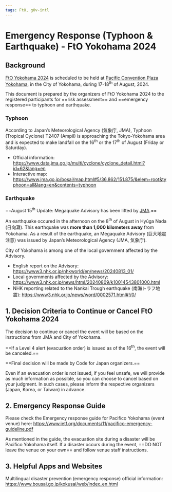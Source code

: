 ```yaml
---
tags: FtO, g0v-intl
---
```

# Emergency Response (Typhoon & Earthquake) - FtO Yokohama 2024

## Background

[FtO Yokohama 2024](/VCTm63nQQl6Rh3r_yKjmbw) is scheduled to be held at [Pacific Convention Plaza Yokohama](https://www.pacifico.co.jp/english/access), in the City of Yokohama, during 17-18<sup>th</sup> of August, 2024.

This document is prepared by the organizers of FtO Yokohama 2024 to the registered participants for ==risk assessment== and ==emergency response== to typhoon and earthquake.

### Typhoon

According to Japan’s Meteorological Agency (気象庁, JMA), Typhoon (Tropical Cyclone) T2407 (Ampil) is approaching the Tokyo-Yokohama area and is expected to make landfall on the 16<sup>th</sup> or the 17<sup>th</sup> of August (Friday or Saturday).

- Official information: https://www.data.jma.go.jp/multi/cyclone/cyclone_detail.html?id=62&lang=en
- Interactive map: https://www.jma.go.jp/bosai/map.html#5/36.862/151.875/&elem=root&typhoon=all&lang=en&contents=typhoon

### Earthquake

==August 15<sup>th</sup> Update: Megaquake Advisory has been lifted by [JMA](https://www3.nhk.or.jp/news/html/20240815/k10014549561000.html).==

An earthquake occured in the afternoon on the 8<sup>th</sup> of August in Hyūga Nada (日向灘). This earthquake was **more than 1,000 kilometers away** from Yokohama. As a result of the earthquake, an Megaquake Advisory (巨大地震注意) was issued by Japan’s Meteorological Agency (JMA, 気象庁).

City of Yokohama is among one of the local government affected by the Advisory.

- English report on the Advisory: https://www3.nhk.or.jp/nhkworld/en/news/20240813_01/
- Local governments affected by the Advisory: https://www3.nhk.or.jp/news/html/20240809/k10014543801000.html
- NHK reporting related to the Nankai Trough earthquake (南海トラフ地震): https://www3.nhk.or.jp/news/word/0002571.html#!/0/

## 1. Decision Criteria to Continue or Cancel FtO Yokohama 2024

The decision to continue or cancel the event will be based on the instructions from JMA and City of Yokohama.

==If a Level 4 alert (evacuation order) is issued as of the 16<sup>th</sup>, the event will be canceled.==

==Final decision will be made by Code for Japan organizers.==

Even if an evacuation order is not issued, if you feel unsafe, we will provide as much information as possible, so you can choose to cancel based on your judgment. In such cases, please inform the respective organizers (Japan, Korea, or Taiwan) in advance.

## 2. Emergency Response Guide

Please check the Emergency response guide for Pacifico Yokohama (event venue) here:
https://www.ietf.org/documents/11/pacifico-emergency-guideline.pdf

As mentioned in the guide, the evacuation site during a disaster will be Pacifico Yokohama itself. If a disaster occurs during the event, ==DO NOT leave the venue on your own== and follow venue staff instructions.


## 3. Helpful Apps and Websites

Multilingual disaster prevention (emergency response) official information: https://www.bousai.go.jp/kokusai/web/index_en.html

